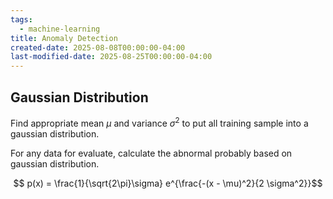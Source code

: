 ```yaml
---
tags:
  - machine-learning
title: Anomaly Detection
created-date: 2025-08-08T00:00:00-04:00
last-modified-date: 2025-08-25T00:00:00-04:00
---
```


## Gaussian Distribution

Find appropriate mean $\mu$ and variance $\sigma^2$ to put all training sample into a gaussian distribution.

For any data for evaluate, calculate the abnormal probably based on gaussian distribution.

$$ p(x) = \frac{1}{\sqrt{2\pi}\sigma} e^{\frac{-(x - \mu)^2}{2 \sigma^2}}$$